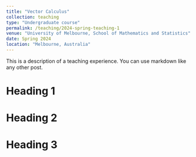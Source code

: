 ```yaml
---
title: "Vector Calculus"
collection: teaching
type: "Undergraduate course"
permalink: /teaching/2024-spring-teaching-1
venue: "University of Melbourne, School of Mathematics and Statistics"
date: Spring 2024
location: "Melbourne, Australia"
---
```


This is a description of a teaching experience. You can use markdown like any other post.

Heading 1
======

Heading 2
======

Heading 3
======

